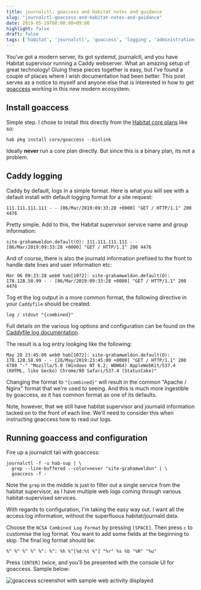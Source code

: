 ```yaml
---
title: journalctl, goaccess and Habitat notes and guidance
slug: "journalctl-goaccess-and-habitat-notes-and-guidance"
date: 2019-05-29T00:00:00+09:00
highlight: false
draft: false
tags: ['habitat', 'journalctl', 'goaccess', 'logging', 'administration', 'systemd', 'caddy']
---
```


You've got a modern server, its got systemd, journalctl, and you have Habitat supervisor running a Caddy webserver. What an amazing setup of great technology! Gluing these pieces together is easy, but I've found a couple of places where I wish documentation had been better. This post serves as a notice to myself and anyone else that is interested in how to get [goaccess](https://goaccess.io/ "Goaccess web site") working in this new modern ecosystem.

## Install goaccess

Simple step. I chose to install this directly from the [Habitat core plans](https://github.com/habitat-sh/core-plans "Habitat core plans repository") like so:

```shell
hab pkg install core/goaccess --binlink
```

Ideally **never** run a core plan directly. But since this is a binary plan, its not a problem.

## Caddy logging

Caddy by default, logs in a simple format. Here is what you will see with a default install with default logging format for a site request:

```text
111.111.111.111 - - [06/Mar/2019:09:33:28 +0000] "GET / HTTP/1.1" 200 4476
```

Pretty simple. Add to this, the Habitat supervisor service name and group information:

```text
site-grahamweldon.default(O): 111.111.111.111 - - [06/Mar/2019:09:33:28 +0000] "GET / HTTP/1.1" 200 4476
```

And of course, there is also the journald information prefixed to the front to handle date lines and user information etc:

```text
Mar 06 09:33:28 web0 hab[1072]: site-grahamweldon.default(O): 178.128.58.99 - - [06/Mar/2019:09:33:28 +0000] "GET / HTTP/1.1" 200 4476
```

Tog et the log output in a more common format, the following directive in your `Caddyfile` should be created:

```text
log / stdout "{combined}"
```

Full details on the various log options and configuration can be found on the [Caddyfile log documentation](https://caddyserver.com/docs/log "Caddyfile documentation for logging").

The result is a log entry lookging like the following:

```text
May 28 23:45:00 web0 hab[1072]: site-grahamweldon.default(O): 178.128.58.99 - - [28/May/2019:23:45:00 +0000] "GET / HTTP/1.1" 200 4788 "-" "Mozilla/5.0 (Windows NT 6.2; WOW64) AppleWebKit/537.4 (KHTML, like Gecko) Chrome/98 Safari/537.4 (StatusCake)"
```

Changing the format to `"{combined}"` will result in the common "Apache / Nginx" format that we're used to seeing. And this is much more ingestible by goaccess, as it has common format as one of its defaults.

Note, however, that we still have habitat supervisor and journald information tacked on to the front of each line. We'll need to consider this when instructing goaccess how to read our logs.

## Running goaccess and configuration

Fire up a journalctl tail with goaccess:

```text
journalctl -f -u hab-sup | \
  grep --line-buffered --color=never "site-grahamweldon" | \
  goaccess -f -
```

Note the `grep` in the middle is just to filter out a single service from the habitat supervisor, as I have multiple web logs coming through various habitat-supervised services.

With regards to configuration, I'm taking the easy way out. I want all the access log information, without the superfluous habitat/journald data.

Choose the `NCSA Combined Log Format` by pressing `[SPACE]`. Then press `c` to customise the log format. You want to add some fields at the beginning to skip. The final log format should be:

```text
%^ %^ %^ %^ %^: %^: %h %^[%d:%t %^] "%r" %s %b "%R" "%u"
```

Press `[ENTER]` twice, and you'll be presented with the console UI for goaccess. Sample below:

![goaccess screenshot with sample web activity displayed](/uploads/2019/05/29/goaccess_screenshot.png)